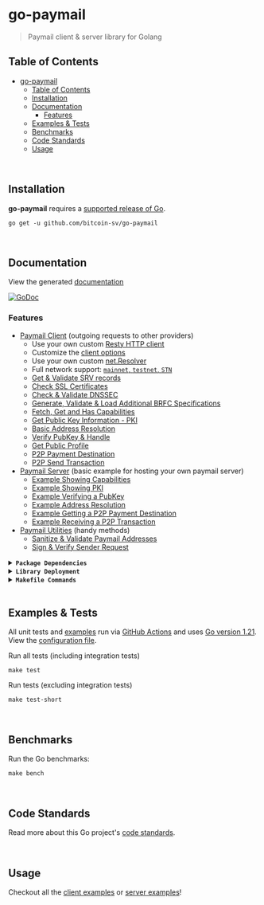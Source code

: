 # go-paymail
> Paymail client & server library for Golang

## Table of Contents
- [go-paymail](#go-paymail)
  - [Table of Contents](#table-of-contents)
  - [Installation](#installation)
  - [Documentation](#documentation)
    - [Features](#features)
  - [Examples \& Tests](#examples--tests)
  - [Benchmarks](#benchmarks)
  - [Code Standards](#code-standards)
  - [Usage](#usage)

<br/>

## Installation

**go-paymail** requires a [supported release of Go](https://golang.org/doc/devel/release.html#policy).
```shell script
go get -u github.com/bitcoin-sv/go-paymail
```

<br/>

## Documentation
View the generated [documentation](https://pkg.go.dev/github.com/bitcoin-sv/go-paymail)

[![GoDoc](https://godoc.org/github.com/bitcoin-sv/go-paymail?status.svg&style=flat&v=4)](https://pkg.go.dev/github.com/bitcoin-sv/go-paymail)

### Features
- [Paymail Client](client.go) (outgoing requests to other providers)
    - Use your own custom [Resty HTTP client](https://github.com/go-resty/resty)
    - Customize the [client options](client.go)
    - Use your own custom [net.Resolver](srv_test.go)
    - Full network support: [`mainnet`, `testnet`, `STN`](networks.go)
    - [Get & Validate SRV records](srv.go)
    - [Check SSL Certificates](ssl.go)
    - [Check & Validate DNSSEC](dns_sec.go)
    - [Generate, Validate & Load Additional BRFC Specifications](brfc.go)
    - [Fetch, Get and Has Capabilities](capabilities.go)
    - [Get Public Key Information - PKI](pki.go)
    - [Basic Address Resolution](resolve_address.go)
    - [Verify PubKey & Handle](verify_pubkey.go)
    - [Get Public Profile](public_profile.go)
    - [P2P Payment Destination](p2p_payment_destination.go)
    - [P2P Send Transaction](p2p_send_transaction.go)
- [Paymail Server](server) (basic example for hosting your own paymail server)
    - [Example Showing Capabilities](server/capabilities.go) 
    - [Example Showing PKI](server/pki.go)
    - [Example Verifying a PubKey](server/verify.go)
    - [Example Address Resolution](server/resolve_address.go)
    - [Example Getting a P2P Payment Destination](server/p2p_payment_destination.go)
    - [Example Receiving a P2P Transaction](server/p2p_receive_transaction.go)
- [Paymail Utilities](utilities.go) (handy methods)
    - [Sanitize & Validate Paymail Addresses](utilities.go)
    - [Sign & Verify Sender Request](sender_request.go)
    
<details>
<summary><strong><code>Package Dependencies</code></strong></summary>
<br/>

Client Packages:
- [BitcoinSchema/go-bitcoin](https://github.com/BitcoinSchema/go-bitcoin)
- [go-resty/resty](https://github.com/go-resty/resty/v2)
- [jarcoal/httpmock](https://github.com/jarcoal/httpmock)
- [libsv/go-bk](https://github.com/libsv/go-bk)
- [libsv/go-bt](https://github.com/libsv/go-bt)
- [miekg/dns](https://github.com/miekg/dns)

Server Packages:
- [julienschmidt/httprouter](https://github.com/julienschmidt/httprouter)
</details>

<details>
<summary><strong><code>Library Deployment</code></strong></summary>
<br/>

[goreleaser](https://github.com/goreleaser/goreleaser) for easy binary or library deployment to GitHub and can be installed via: `brew install goreleaser`.

The [.goreleaser.yml](.goreleaser.yml) file is used to configure [goreleaser](https://github.com/goreleaser/goreleaser).

Use `make release-snap` to create a snapshot version of the release, and finally `make release` to ship to production.
</details>

<details>
<summary><strong><code>Makefile Commands</code></strong></summary>
<br/>

View all `makefile` commands
```shell script
make help
```

List of all current commands:
```text
all                   Runs multiple commands
clean                 Remove previous builds and any test cache data
clean-mods            Remove all the Go mod cache
coverage              Shows the test coverage
diff                  Show the git diff
generate              Runs the go generate command in the base of the repo
godocs                Sync the latest tag with GoDocs
help                  Show this help message
install               Install the application
install-go            Install the application (Using Native Go)
install-releaser      Install the GoReleaser application
lint                  Run the golangci-lint application (install if not found)
release               Full production release (creates release in GitHub)
release               Runs common.release then runs godocs
release-snap          Test the full release (build binaries)
release-test          Full production test release (everything except deploy)
replace-version       Replaces the version in HTML/JS (pre-deploy)
tag                   Generate a new tag and push (tag version=0.0.0)
tag-remove            Remove a tag if found (tag-remove version=0.0.0)
tag-update            Update an existing tag to current commit (tag-update version=0.0.0)
test                  Runs lint and ALL tests
test-ci               Runs all tests via CI (exports coverage)
test-ci-no-race       Runs all tests via CI (no race) (exports coverage)
test-ci-short         Runs unit tests via CI (exports coverage)
test-no-lint          Runs just tests
test-short            Runs vet, lint and tests (excludes integration tests)
test-unit             Runs tests and outputs coverage
uninstall             Uninstall the application (and remove files)
update-linter         Update the golangci-lint package (macOS only)
vet                   Run the Go vet application
```
</details>

<br/>

## Examples & Tests
All unit tests and [examples](examples) run via [GitHub Actions](https://github.com/bitcoin-sv/go-paymail/actions) and
uses [Go version 1.21](https://golang.org/doc/go1.21). View the [configuration file](.github/workflows/run-tests.yml).

Run all tests (including integration tests)
```shell script
make test
```

Run tests (excluding integration tests)
```shell script
make test-short
```

<br/>

## Benchmarks
Run the Go benchmarks:
```shell script
make bench
```

<br/>

## Code Standards
Read more about this Go project's [code standards](.github/CODE_STANDARDS.md).

<br/>

## Usage
Checkout all the [client examples](examples/client) or [server examples](examples/server)!
